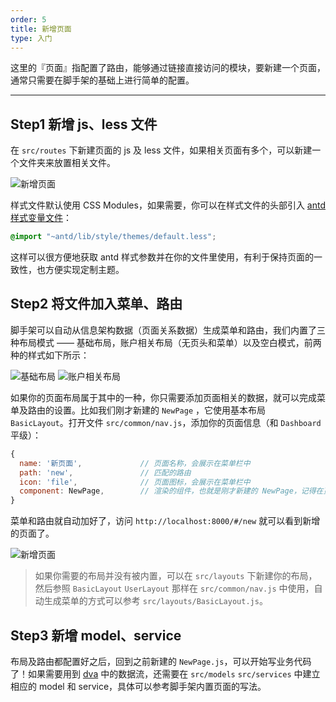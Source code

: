 ```yaml
---
order: 5
title: 新增页面
type: 入门
---
```


这里的『页面』指配置了路由，能够通过链接直接访问的模块，要新建一个页面，通常只需要在脚手架的基础上进行简单的配置。

---

## Step1 新增 js、less 文件

在 `src/routes` 下新建页面的 js 及 less 文件，如果相关页面有多个，可以新建一个文件夹来放置相关文件。

<img alt="新增页面" src="https://gw.alipayobjects.com/zos/rmsportal/hjDyFTVOgRwDzAIHApMO.png">

<br />

样式文件默认使用 CSS Modules，如果需要，你可以在样式文件的头部引入 [antd 样式变量文件](https://github.com/ant-design/ant-design/blob/master/components/style/themes/default.less)：

```css
@import "~antd/lib/style/themes/default.less";
```

这样可以很方便地获取 antd 样式参数并在你的文件里使用，有利于保持页面的一致性，也方便实现定制主题。

## Step2 将文件加入菜单、路由

脚手架可以自动从信息架构数据（页面关系数据）生成菜单和路由，我们内置了三种布局模式 —— 基础布局，账户相关布局（无页头和菜单）以及空白模式，前两种的样式如下所示：

<img alt="基础布局" src="https://gw.alipayobjects.com/zos/rmsportal/nIaDNgQvbSHOzNtLTuHB.png">

<img alt="账户相关布局" src="https://gw.alipayobjects.com/zos/rmsportal/SxlaqGtdzMtEhFjMuuGx.png">

<br />

如果你的页面布局属于其中的一种，你只需要添加页面相关的数据，就可以完成菜单及路由的设置。比如我们刚才新建的 `NewPage` ，它使用基本布局 `BasicLayout`。打开文件 `src/common/nav.js`，添加你的页面信息（和 `Dashboard` 平级）：

```js
{
  name: '新页面',             // 页面名称，会展示在菜单栏中
  path: 'new',               // 匹配的路由
  icon: 'file',              // 页面图标，会展示在菜单栏中
  component: NewPage,        // 渲染的组件，也就是刚才新建的 NewPage，记得在页头引入 `import NewPage from '../routes/NewPage';`
}
```

菜单和路由就自动加好了，访问 `http://localhost:8000/#/new` 就可以看到新增的页面了。

<img alt="新增页面" src="https://gw.alipayobjects.com/zos/rmsportal/xZIqExWKhdnzDBjajnZg.png">

<br />

> 如果你需要的布局并没有被内置，可以在 `src/layouts` 下新建你的布局，然后参照 `BasicLayout` `UserLayout` 那样在 `src/common/nav.js` 中使用，自动生成菜单的方式可以参考 `src/layouts/BasicLayout.js`。

## Step3 新增 model、service

布局及路由都配置好之后，回到之前新建的 `NewPage.js`，可以开始写业务代码了！如果需要用到 [dva](https://github.com/dvajs/dva/) 中的数据流，还需要在 `src/models` `src/services` 中建立相应的 model 和 service，具体可以参考脚手架内置页面的写法。

